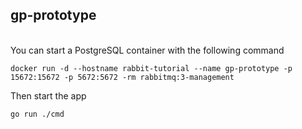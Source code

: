 ## gp-prototype
<br>
You can start a PostgreSQL container with the following command

    docker run -d --hostname rabbit-tutorial --name gp-prototype -p 15672:15672 -p 5672:5672 -rm rabbitmq:3-management

Then start the app

    go run ./cmd
